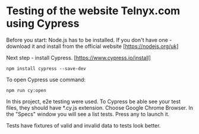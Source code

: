 # Testing of the website Telnyx.com using Cypress

Before you start:
Node.js has to be installed. If you don't have one - download it and install from the official website [https://nodejs.org/uk]

Next step - install Cypress. [https://www.cypress.io/install]

`npm install cypress --save-dev`

To open Cypress use command:

`npm run cy:open`

In this project, e2e testing were used. To Cypress be able see your test files, they should have *.cy.js extension.
Choose Google Chrome Browser.
In the "Specs" window you will see a list tests. Press any to launch it.

Tests have fixtures of valid and invalid data to tests look better.